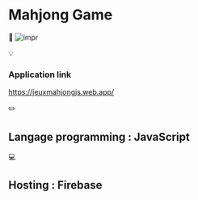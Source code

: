 
# Mahjong Game  

:pushpin:
![impr](https://encrypted-tbn0.gstatic.com/images?q=tbn:ANd9GcRGnOjbLGHY6L2t84Q2Gq-7jSeq5_QpbsbhLg&usqp=CAU)


:bulb: 
###  Application link
https://jeuxmahjongjs.web.app/ 

:pencil2: 
## Langage programming : JavaScript 

:computer: 
## Hosting : Firebase 

